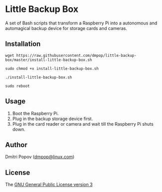 # Little Backup Box
A set of Bash scripts that transform a Raspberry Pi into a autonomous and automagical backup device for storage cards and cameras.

## Installation

`wget https://raw.githubusercontent.com/dmpop/little-backup-box/master/install-little-backup-box.sh`

`sudo chmod +x install-little-backup-box.sh`

`./install-little-backup-box.sh`

`sudo reboot`

## Usage

1. Boot the Raspberry Pi.
2. Plug in the backup storage device first.
3. Plug in the card reader or camera and wait till the Raspberry Pi shuts down.

## Author

Dmitri Popov (dmpop@linux.com)

## License

The [GNU General Public License version 3](http://www.gnu.org/licenses/gpl-3.0.en.html)
